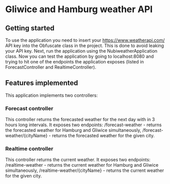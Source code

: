 # Gliwice and Hamburg weather API

## Getting started

To use the application you need to insert your https://www.weatherapi.com/ API key into the Obfuscate class in the project. This is done to avoid leaking your API key.
Next, run the application using the NubiweatherApplication class.
Now you can test the application by going to localhost:8080 and trying to hit one of the endpoints the application exposes (listed in ForecastController and RealtimeController).

## Features implemented

This application implements two controllers:

### Forecast controller

This controller returns the forecasted weather for the next day with in 3 hours long intervals.
It exposes two endpoints:
/forecast-weather - returns the forecasted weather for Hamburg and Gliwice simultaneously,
/forecast-weather/{cityName} - returns the forecasted weather for the given city.

### Realtime controller

This controller returns the current weather.
It exposes two endpoints:
/realtime-weather - returns the current weather for Hamburg and Gliwice simultaneously,
/realtime-weather/{cityName} - returns the current weather for the given city.